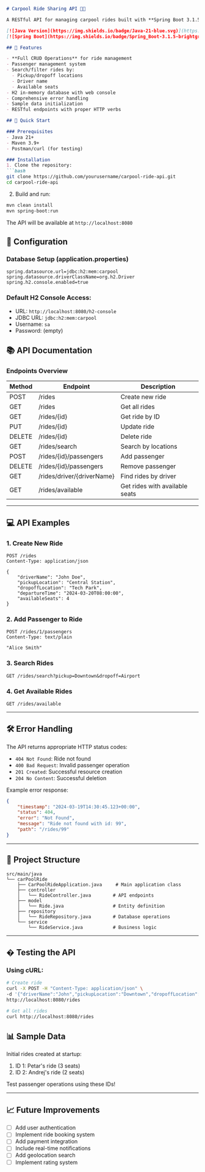 ```markdown
# Carpool Ride Sharing API 🚗💨

A RESTful API for managing carpool rides built with **Spring Boot 3.1.5** and **H2 Database**. Perfect for coordinating shared rides between drivers and passengers.

[![Java Version](https://img.shields.io/badge/Java-21-blue.svg)](https://openjdk.org/projects/jdk/21/)
[![Spring Boot](https://img.shields.io/badge/Spring_Boot-3.1.5-brightgreen.svg)](https://spring.io/projects/spring-boot)

## 🌟 Features

- **Full CRUD Operations** for ride management
- Passenger management system
- Search/filter rides by:
  - Pickup/dropoff locations
  - Driver name
  - Available seats
- H2 in-memory database with web console
- Comprehensive error handling
- Sample data initialization
- RESTful endpoints with proper HTTP verbs

## 🚀 Quick Start

### Prerequisites
- Java 21+
- Maven 3.9+
- Postman/curl (for testing)

### Installation
1. Clone the repository:
```bash
git clone https://github.com/yourusername/carpool-ride-api.git
cd carpool-ride-api
```

2. Build and run:
```bash
mvn clean install
mvn spring-boot:run
```

The API will be available at `http://localhost:8080`

## 🔧 Configuration

### Database Setup (application.properties)
```properties
spring.datasource.url=jdbc:h2:mem:carpool
spring.datasource.driverClassName=org.h2.Driver
spring.h2.console.enabled=true
```

### Default H2 Console Access:
- URL: `http://localhost:8080/h2-console`
- JDBC URL: `jdbc:h2:mem:carpool`
- Username: `sa`
- Password: (empty)

## 📚 API Documentation

### Endpoints Overview

| Method | Endpoint                      | Description                          |
|--------|-------------------------------|--------------------------------------|
| POST   | /rides                        | Create new ride                      |
| GET    | /rides                        | Get all rides                        |
| GET    | /rides/{id}                   | Get ride by ID                       |
| PUT    | /rides/{id}                   | Update ride                          |
| DELETE | /rides/{id}                   | Delete ride                          |
| GET    | /rides/search                 | Search by locations                  |
| POST   | /rides/{id}/passengers        | Add passenger                        |
| DELETE | /rides/{id}/passengers        | Remove passenger                     |
| GET    | /rides/driver/{driverName}    | Find rides by driver                 |
| GET    | /rides/available              | Get rides with available seats       |

---

## 💻 API Examples

### 1. Create New Ride
```http
POST /rides
Content-Type: application/json

{
    "driverName": "John Doe",
    "pickupLocation": "Central Station",
    "dropoffLocation": "Tech Park",
    "departureTime": "2024-03-20T08:00:00",
    "availableSeats": 4
}
```

### 2. Add Passenger to Ride
```http
POST /rides/1/passengers
Content-Type: text/plain

"Alice Smith"
```

### 3. Search Rides
```http
GET /rides/search?pickup=Downtown&dropoff=Airport
```

### 4. Get Available Rides
```http
GET /rides/available
```

---

## 🛠️ Error Handling

The API returns appropriate HTTP status codes:

- `404 Not Found`: Ride not found
- `400 Bad Request`: Invalid passenger operation
- `201 Created`: Successful resource creation
- `204 No Content`: Successful deletion

Example error response:
```json
{
    "timestamp": "2024-03-19T14:30:45.123+00:00",
    "status": 404,
    "error": "Not Found",
    "message": "Ride not found with id: 99",
    "path": "/rides/99"
}
```

---

## 🧩 Project Structure

```
src/main/java
└── carPoolRide
    ├── CarPoolRideApplication.java     # Main application class
    ├── controller
    │   └── RideController.java        # API endpoints
    ├── model
    │   └── Ride.java                  # Entity definition
    ├── repository
    │   └── RideRepository.java        # Database operations
    └── service
        └── RideService.java           # Business logic
```

---

## � Testing the API

### Using cURL:
```bash
# Create ride
curl -X POST -H "Content-Type: application/json" \
-d '{"driverName":"John","pickupLocation":"Downtown","dropoffLocation":"Airport","departureTime":"2024-03-20T08:00:00","availableSeats":3}' \
http://localhost:8080/rides

# Get all rides
curl http://localhost:8080/rides
```
## 📊 Sample Data

Initial rides created at startup:
1. ID 1: Petar's ride (3 seats)
2. ID 2: Andrej's ride (2 seats)

Test passenger operations using these IDs!

---

## 📈 Future Improvements

- [ ] Add user authentication
- [ ] Implement ride booking system
- [ ] Add payment integration
- [ ] Include real-time notifications
- [ ] Add geolocation search
- [ ] Implement rating system
